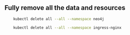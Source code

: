 ## Fully remove all the data and resources


```zsh
    kubectl delete all --all --namespace neo4j
```

```zsh
    kubectl delete all --all --namespace ingress-nginx
```
